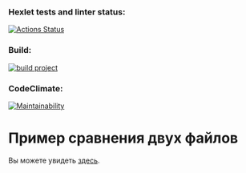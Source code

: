 ### Hexlet tests and linter status:

[![Actions Status](https://github.com/leokalentev/java-project-71/actions/workflows/hexlet-check.yml/badge.svg)](https://github.com/leokalentev/java-project-71/actions)

### Build:

[![build project](https://github.com/leokalentev/java-project-71/actions/workflows/build.yml/badge.svg)](https://github.com/leokalentev/java-project-71/actions/workflows/build.yml)

### CodeClimate:

[![Maintainability](https://api.codeclimate.com/v1/badges/5e1100945e8885679360/maintainability)](https://codeclimate.com/github/leokalentev/java-project-71/maintainability)

# Пример сравнения двух файлов

Вы можете увидеть [здесь](https://asciinema.org/a/m4jqB9U1GWpKFc03ODL5I5adJ).
